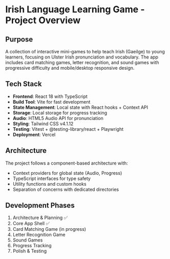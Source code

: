# Irish Language Learning Game - Project Overview

## Purpose

A collection of interactive mini-games to help teach Irish (Gaeilge) to young learners, focusing on Ulster Irish pronunciation and vocabulary. The app includes card matching games, letter recognition, and sound games with progressive difficulty and mobile/desktop responsive design.

## Tech Stack

- **Frontend**: React 18 with TypeScript
- **Build Tool**: Vite for fast development
- **State Management**: Local state with React hooks + Context API
- **Storage**: Local storage for progress tracking
- **Audio**: HTML5 Audio API for pronunciation
- **Styling**: Tailwind CSS v4.1.12
- **Testing**: Vitest + @testing-library/react + Playwright
- **Deployment**: Vercel

## Architecture

The project follows a component-based architecture with:

- Context providers for global state (Audio, Progress)
- TypeScript interfaces for type safety
- Utility functions and custom hooks
- Separation of concerns with dedicated directories

## Development Phases

1. Architecture & Planning ✅
2. Core App Shell ✅
3. Card Matching Game (in progress)
4. Letter Recognition Game
5. Sound Games
6. Progress Tracking
7. Polish & Testing
